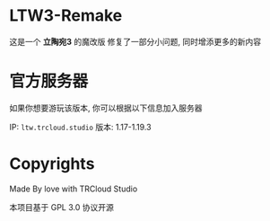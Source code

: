 # LTW3-Remake

这是一个 **立陶宛3** 的魔改版
修复了一部分小问题, 同时增添更多的新内容

# 官方服务器

如果你想要游玩该版本, 你可以根据以下信息加入服务器

IP: `ltw.trcloud.studio`
版本: 1.17-1.19.3

# Copyrights

Made By love with TRCloud Studio

本项目基于 GPL 3.0 协议开源
